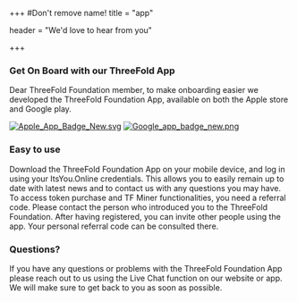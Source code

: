 +++
#Don't remove name!
title = "app"

header = "We'd love to hear from you"

+++

### Get On Board with our ThreeFold App

Dear ThreeFold Foundation member, to make onboarding easier we developed the ThreeFold Foundation App, available on both the Apple store and Google play.


[![Apple_App_Badge_New.svg](/img/Apple_App_Badge_New.svg)](http://itunes.apple.com/app/id1276543091)
[![Google_app_badge_new.png](/img/Google_app_badge_new.png)](https://market.android.com/details?id=com.mobicage.rogerthat.em.be.threefold.token)

### Easy to use

Download the ThreeFold Foundation App on your mobile device, and log in using your ItsYou.Online credentials. This allows you to easily remain up to date with latest news and to contact us with any questions you may have. To access token purchase and TF Miner functionalities, you need a referral code. Please contact the person who introduced you to the ThreeFold Foundation. After having registered, you can invite other people using the app. Your personal referral code can be consulted there.

### Questions?

If you have any questions or problems with the ThreeFold Foundation App please reach out to us using the Live Chat function on our website or app. We will make sure to get back to you as soon as possible.
